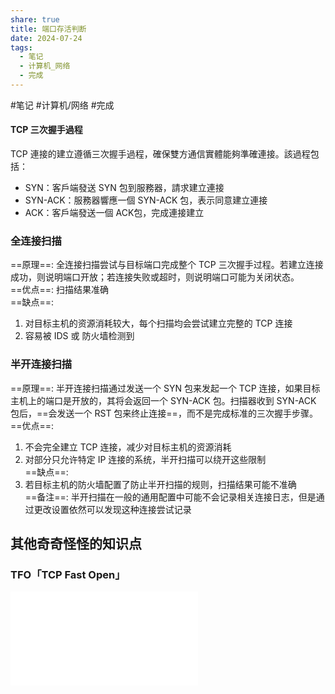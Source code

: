 ```yaml
---  
share: true  
title: 端口存活判断  
date: 2024-07-24  
tags:  
  - 笔记  
  - 计算机_网络  
  - 完成  
---  
```

  
  
#笔记 #计算机/网络 #完成  
  
#### TCP 三次握手過程  
TCP 連接的建立遵循三次握手過程，確保雙方通信實體能夠準確連接。該過程包括：  
+ SYN：客戶端發送 SYN 包到服務器，請求建立連接  
+ SYN-ACK：服務器響應一個 SYN-ACK 包，表示同意建立連接  
+ ACK：客戶端發送一個 ACK包，完成連接建立  
  
### 全连接扫描  
==原理==: 全连接扫描尝试与目标端口完成整个 TCP 三次握手过程。若建立连接成功，则说明端口开放；若连接失败或超时，则说明端口可能为关闭状态。  
==优点==: 扫描结果准确  
==缺点==:   
1. 对目标主机的资源消耗较大，每个扫描均会尝试建立完整的 TCP 连接  
2. 容易被 IDS 或 防火墙检测到  
  
### 半开连接扫描  
==原理==: 半开连接扫描通过发送一个 SYN 包来发起一个 TCP 连接，如果目标主机上的端口是开放的，其将会返回一个 SYN-ACK 包。扫描器收到 SYN-ACK 包后，==会发送一个 RST 包来终止连接==，而不是完成标准的三次握手步骤。  
==优点==:   
1. 不会完全建立 TCP 连接，减少对目标主机的资源消耗  
2. 对部分只允许特定 IP 连接的系统，半开扫描可以绕开这些限制  
==缺点==:  
1. 若目标主机的防火墙配置了防止半开扫描的规则，扫描结果可能不准确  
==备注==: 半开扫描在一般的通用配置中可能不会记录相关连接日志，但是通过更改设置依然可以发现这种连接尝试记录  
  
  
## 其他奇奇怪怪的知识点  
### TFO「TCP Fast Open」  
![TFO (TCP Fast Open)](../../TFO%20(TCP%20Fast%20Open).md)  
  
  
